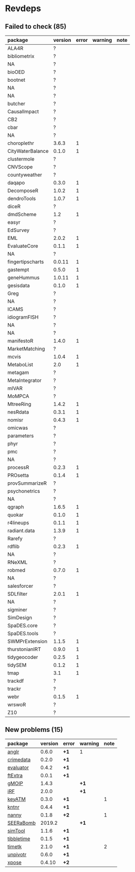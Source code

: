 # Revdeps

## Failed to check (85)

|package          |version |error |warning |note |
|:----------------|:-------|:-----|:-------|:----|
|ALA4R            |?       |      |        |     |
|bibliometrix     |?       |      |        |     |
|NA               |?       |      |        |     |
|bioOED           |?       |      |        |     |
|bootnet          |?       |      |        |     |
|NA               |?       |      |        |     |
|NA               |?       |      |        |     |
|butcher          |?       |      |        |     |
|CausalImpact     |?       |      |        |     |
|CB2              |?       |      |        |     |
|cbar             |?       |      |        |     |
|NA               |?       |      |        |     |
|choroplethr      |3.6.3   |1     |        |     |
|CityWaterBalance |0.1.0   |1     |        |     |
|clustermole      |?       |      |        |     |
|CNVScope         |?       |      |        |     |
|countyweather    |?       |      |        |     |
|daqapo           |0.3.0   |1     |        |     |
|DecomposeR       |1.0.2   |1     |        |     |
|dendroTools      |1.0.7   |1     |        |     |
|diceR            |?       |      |        |     |
|dmdScheme        |1.2     |1     |        |     |
|easyr            |?       |      |        |     |
|EdSurvey         |?       |      |        |     |
|EML              |2.0.2   |1     |        |     |
|EvaluateCore     |0.1.1   |1     |        |     |
|NA               |?       |      |        |     |
|fingertipscharts |0.0.11  |1     |        |     |
|gastempt         |0.5.0   |1     |        |     |
|geneHummus       |1.0.11  |1     |        |     |
|gesisdata        |0.1.0   |1     |        |     |
|Greg             |?       |      |        |     |
|NA               |?       |      |        |     |
|ICAMS            |?       |      |        |     |
|idiogramFISH     |?       |      |        |     |
|NA               |?       |      |        |     |
|NA               |?       |      |        |     |
|manifestoR       |1.4.0   |1     |        |     |
|MarketMatching   |?       |      |        |     |
|mcvis            |1.0.4   |1     |        |     |
|MetaboList       |2.0     |1     |        |     |
|metagam          |?       |      |        |     |
|MetaIntegrator   |?       |      |        |     |
|mlVAR            |?       |      |        |     |
|MoMPCA           |?       |      |        |     |
|MtreeRing        |1.4.2   |1     |        |     |
|nesRdata         |0.3.1   |1     |        |     |
|nomisr           |0.4.3   |1     |        |     |
|omicwas          |?       |      |        |     |
|parameters       |?       |      |        |     |
|phyr             |?       |      |        |     |
|pmc              |?       |      |        |     |
|NA               |?       |      |        |     |
|processR         |0.2.3   |1     |        |     |
|PROsetta         |0.1.4   |1     |        |     |
|provSummarizeR   |?       |      |        |     |
|psychonetrics    |?       |      |        |     |
|NA               |?       |      |        |     |
|qgraph           |1.6.5   |1     |        |     |
|quokar           |0.1.0   |1     |        |     |
|r4lineups        |0.1.1   |1     |        |     |
|radiant.data     |1.3.9   |1     |        |     |
|Rarefy           |?       |      |        |     |
|rdflib           |0.2.3   |1     |        |     |
|NA               |?       |      |        |     |
|RNeXML           |?       |      |        |     |
|robmed           |0.7.0   |1     |        |     |
|NA               |?       |      |        |     |
|salesforcer      |?       |      |        |     |
|SDLfilter        |2.0.1   |1     |        |     |
|NA               |?       |      |        |     |
|sigminer         |?       |      |        |     |
|SimDesign        |?       |      |        |     |
|SpaDES.core      |?       |      |        |     |
|SpaDES.tools     |?       |      |        |     |
|SWMPrExtension   |1.1.5   |1     |        |     |
|thurstonianIRT   |0.9.0   |1     |        |     |
|tidygeocoder     |0.2.5   |1     |        |     |
|tidySEM          |0.1.2   |1     |        |     |
|tmap             |3.1     |1     |        |     |
|trackdf          |?       |      |        |     |
|trackr           |?       |      |        |     |
|webr             |0.1.5   |1     |        |     |
|wrswoR           |?       |      |        |     |
|Z10              |?       |      |        |     |

## New problems (15)

|package                              |version |error  |warning |note |
|:------------------------------------|:-------|:------|:-------|:----|
|[anglr](problems.md#anglr)           |0.6.0   |__+1__ |1       |     |
|[crimedata](problems.md#crimedata)   |0.2.0   |__+1__ |        |     |
|[evaluator](problems.md#evaluator)   |0.4.2   |__+1__ |        |     |
|[ftExtra](problems.md#ftextra)       |0.0.1   |__+1__ |        |     |
|[gMOIP](problems.md#gmoip)           |1.4.3   |       |__+1__  |     |
|[iRF](problems.md#irf)               |2.0.0   |       |__+1__  |     |
|[keyATM](problems.md#keyatm)         |0.3.0   |__+1__ |        |1    |
|[kntnr](problems.md#kntnr)           |0.4.4   |__+1__ |        |     |
|[nanny](problems.md#nanny)           |0.1.8   |__+2__ |        |1    |
|[SEERaBomb](problems.md#seerabomb)   |2019.2  |       |__+1__  |     |
|[simTool](problems.md#simtool)       |1.1.6   |__+1__ |        |     |
|[tibbletime](problems.md#tibbletime) |0.1.5   |__+1__ |        |     |
|[timetk](problems.md#timetk)         |2.1.0   |__+1__ |        |2    |
|[unpivotr](problems.md#unpivotr)     |0.6.0   |__+1__ |        |     |
|[xpose](problems.md#xpose)           |0.4.10  |__+2__ |        |     |

